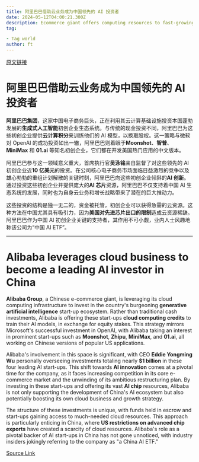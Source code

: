 ```yaml
---
title: 阿里巴巴借助云业务成为中国领先的 AI 投资者
date: 2024-05-12T04:00:21.300Z
description: Ecommerce giant offers computing resources to fast-growing start-ups in exchange for equity
tag: 

- Tag world
author: ft
---
```


[原文链接](https://ft.com/content/978687d4-f9cf-4990-94b6-8d4f21c5e94b)

# 阿里巴巴借助云业务成为中国领先的 AI 投资者

**阿里巴巴集团**，这家中国电子商务巨头，正在利用其云计算基础设施投资本国蓬勃发展的**生成式人工智能**初创企业生态系统。与传统的现金投资不同，阿里巴巴为这些初创企业提供**云计算积分**来训练他们的 AI 模型，以换取股权。这一策略与微软对 OpenAI 的成功投资如出一辙，阿里巴巴则着眼于**Moonshot**、**智普**、**MiniMax** 和 **01.ai** 等知名初创企业，它们都在开发美国热门应用的中文版本。

阿里巴巴参与这一领域意义重大，首席执行官**吴泳铭**亲自监督了对这些领先的 AI 初创企业近**10 亿美元**的投资。在公司核心电子商务市场面临日益激烈的竞争以及雄心勃勃的重组计划解散的关键时刻，阿里巴巴向这些初创企业倾斜的**AI 创新**。通过投资这些初创企业并提供庞大的**AI 芯片**资源，阿里巴巴不仅支持着中国 AI 生态系统的发展，同时也为自身云业务和增长战略带来了潜在的巨大推动力。

这些投资的结构是独一无二的，资金被托管，初创企业可以获得急需的云资源。这种方法在中国尤其具有吸引力，因为**美国对先进芯片出口的限制**造成云资源稀缺。阿里巴巴作为中国 AI 初创企业关键的支持者，其作用不可小觑，业内人士风趣地称该公司为“中国 AI ETF”。

---

# Alibaba leverages cloud business to become a leading AI investor in China 

**Alibaba Group**, a Chinese e-commerce giant, is leveraging its cloud computing infrastructure to invest in the country's burgeoning **generative artificial intelligence** start-up ecosystem. Rather than traditional cash investments, Alibaba is offering these start-ups **cloud computing credits** to train their AI models, in exchange for equity stakes. This strategy mirrors Microsoft's successful investment in OpenAI, with Alibaba taking an interest in prominent start-ups such as **Moonshot**, **Zhipu**, **MiniMax**, and **01.ai**, all working on Chinese versions of popular US applications. 

Alibaba's involvement in this space is significant, with CEO **Eddie Yongming Wu** personally overseeing investments totaling nearly **$1 billion** in these four leading AI start-ups. This shift towards **AI innovation** comes at a pivotal time for the company, as it faces increasing competition in its core e-commerce market and the unwinding of its ambitious restructuring plan. By investing in these start-ups and offering its vast **AI chip** resources, Alibaba is not only supporting the development of China's AI ecosystem but also potentially boosting its own cloud business and growth strategy. 

The structure of these investments is unique, with funds held in escrow and start-ups gaining access to much-needed cloud resources. This approach is particularly enticing in China, where **US restrictions on advanced chip exports** have created a scarcity of cloud resources. Alibaba's role as a pivotal backer of AI start-ups in China has not gone unnoticed, with industry insiders jokingly referring to the company as "a China AI ETF."

[Source Link](https://ft.com/content/978687d4-f9cf-4990-94b6-8d4f21c5e94b)

